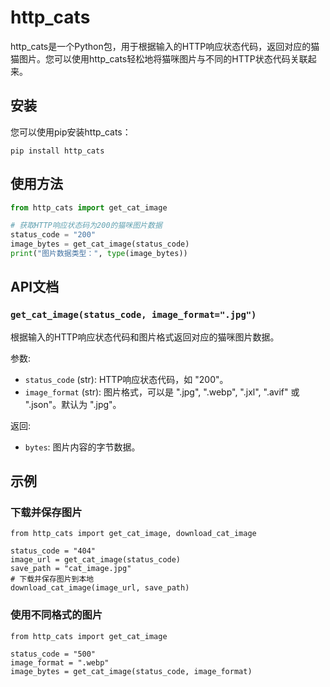 # http_cats

http_cats是一个Python包，用于根据输入的HTTP响应状态代码，返回对应的猫猫图片。您可以使用http_cats轻松地将猫咪图片与不同的HTTP状态代码关联起来。

## 安装

您可以使用pip安装http_cats：

```
pip install http_cats
```

## 使用方法

```python
from http_cats import get_cat_image

# 获取HTTP响应状态码为200的猫咪图片数据
status_code = "200"
image_bytes = get_cat_image(status_code)
print("图片数据类型：", type(image_bytes))
```

## API文档

### `get_cat_image(status_code, image_format=".jpg")`

根据输入的HTTP响应状态代码和图片格式返回对应的猫咪图片数据。

参数:

- `status_code` (str): HTTP响应状态代码，如 "200"。
- `image_format` (str): 图片格式，可以是 ".jpg", ".webp", ".jxl", ".avif" 或 ".json"。默认为 ".jpg"。

返回:

- `bytes`: 图片内容的字节数据。

## 示例

### 下载并保存图片

```
from http_cats import get_cat_image, download_cat_image

status_code = "404"
image_url = get_cat_image(status_code)
save_path = "cat_image.jpg"
# 下载并保存图片到本地
download_cat_image(image_url, save_path)
```

### 使用不同格式的图片

```
from http_cats import get_cat_image

status_code = "500"
image_format = ".webp"
image_bytes = get_cat_image(status_code, image_format)
```

